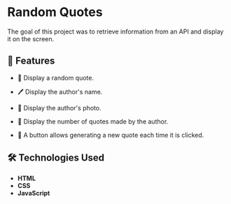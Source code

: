 # Random Quotes  
The goal of this project was to retrieve information from an API and display it on the screen.

## 🚀 Features  

 - 🎲 Display a random quote.

 - 🖊️ Display the author's name.

 - 📸 Display the author's photo.

 - 🔢 Display the number of quotes made by the author.

 - 🔄 A button allows generating a new quote each time it is clicked.

## 🛠️ Technologies Used

 - **HTML**
 - **CSS**
 - **JavaScript**

